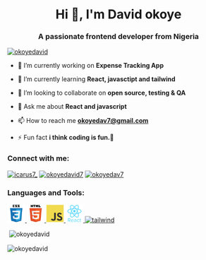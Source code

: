 <h1 align="center">Hi 👋, I'm David okoye</h1>
<h3 align="center">A passionate frontend developer from Nigeria</h3>

<p align="left"> <a href="https://github.com/ryo-ma/github-profile-trophy"><img src="https://github-profile-trophy.vercel.app/?username=okoyedavid" alt="okoyedavid" /></a> </p>

- 🔭 I’m currently working on **Expense Tracking App**

- 🌱 I’m currently learning **React, javasctipt and tailwind**

- 👯 I’m looking to collaborate on **open source, testing & QA**

- 💬 Ask me about **React and javascript**

- 📫 How to reach me **okoyedav7@gmail.com**

- ⚡ Fun fact **i think coding is fun.🤑**

<h3 align="left">Connect with me:</h3>
<p align="left">
<a href="https://twitter.com/icarus7_" target="blank"><img align="center" src="https://raw.githubusercontent.com/rahuldkjain/github-profile-readme-generator/master/src/images/icons/Social/twitter.svg" alt="icarus7_" height="30" width="40" /></a>
<a href="https://linkedin.com/in/okoyedavid7" target="blank"><img align="center" src="https://raw.githubusercontent.com/rahuldkjain/github-profile-readme-generator/master/src/images/icons/Social/linked-in-alt.svg" alt="okoyedavid7" height="30" width="40" /></a>
<a href="https://instagram.com/okoyedav7" target="blank"><img align="center" src="https://raw.githubusercontent.com/rahuldkjain/github-profile-readme-generator/master/src/images/icons/Social/instagram.svg" alt="okoyedav7" height="30" width="40" /></a>
</p>

<h3 align="left">Languages and Tools:</h3>
<p align="left"> <a href="https://www.w3schools.com/css/" target="_blank" rel="noreferrer"> <img src="https://raw.githubusercontent.com/devicons/devicon/master/icons/css3/css3-original-wordmark.svg" alt="css3" width="40" height="40"/> </a> <a href="https://www.w3.org/html/" target="_blank" rel="noreferrer"> <img src="https://raw.githubusercontent.com/devicons/devicon/master/icons/html5/html5-original-wordmark.svg" alt="html5" width="40" height="40"/> </a> <a href="https://developer.mozilla.org/en-US/docs/Web/JavaScript" target="_blank" rel="noreferrer"> <img src="https://raw.githubusercontent.com/devicons/devicon/master/icons/javascript/javascript-original.svg" alt="javascript" width="40" height="40"/> </a> <a href="https://reactjs.org/" target="_blank" rel="noreferrer"> <img src="https://raw.githubusercontent.com/devicons/devicon/master/icons/react/react-original-wordmark.svg" alt="react" width="40" height="40"/> </a> <a href="https://tailwindcss.com/" target="_blank" rel="noreferrer"> <img src="https://www.vectorlogo.zone/logos/tailwindcss/tailwindcss-icon.svg" alt="tailwind" width="40" height="40"/> </a> </p>

<p>&nbsp;<img align="center" src="https://github-readme-stats.vercel.app/api?username=okoyedavid&show_icons=true&locale=en" alt="okoyedavid" /></p>

<p><img align="center" src="https://github-readme-streak-stats.herokuapp.com/?user=okoyedavid&" alt="okoyedavid" /></p>


